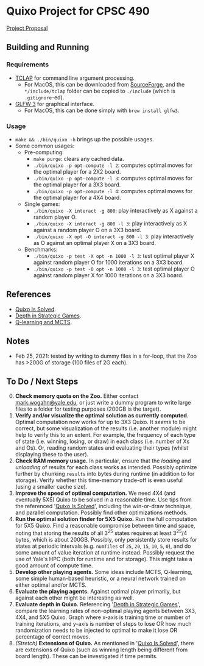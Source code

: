 # Quixo Project for CPSC 490

[Project Proposal](https://docs.google.com/document/d/1R93C6XVNl6pDwXdOTlAuGolf03njDcPjZosSgq-IqNI/edit#)

## Building and Running

### Requirements
- [TCLAP](http://tclap.sourceforge.net/manual.html) for command line argument processing.
  - For MacOS, this can be downloaded from [SourceForge](https://sourceforge.net/projects/tclap/files/), and the `*/include/tclap` folder can be copied to `./include` (which is `.gitignore`-ed).
- [GLFW 3](https://www.glfw.org/) for graphical interface.
  - For MacOS, this can be done simply with `brew install glfw3`.

### Usage
- `make && ./bin/quixo -h` brings up the possible usages.
- Some common usages:
  - Pre-computing:
    - `make purge`: clears any cached data.
    - `./bin/quixo -p opt-compute -l 2`: computes optimal moves for the optimal player for a 2X2 board.
    - `./bin/quixo -p opt-compute -l 3`: computes optimal moves for the optimal player for a 3X3 board.
    - `./bin/quixo -p opt-compute -l 4`: computes optimal moves for the optimal player for a 4X4 board.
  - Single games:
    - `./bin/quixo -X interact -g 800`: play interactively as X against a random player O.
    - `./bin/quixo -X interact -g 800 -l 3`: play interactively as X against a random player O on a 3X3 board.
    - `./bin/quixo -X opt -O interact -g 800 -l 3`: play interactively as O against an optimal player X on a 3X3 board.
  - Benchmarks:
    - `./bin/quixo -p test -X opt -n 1000 -l 3`: test optimal player X against random player O for 1000 iterations on a 3X3 board.
    - `./bin/quixo -p test -O opt -n 1000 -l 3`: test optimal player O against random player X for 1000 iterations on a 3X3 board.

## References
- [Quixo Is Solved](https://arxiv.org/abs/2007.15895).
- [Depth in Strategic Games](https://www.semanticscholar.org/paper/Depth-in-Strategic-Games-Lantz-Isaksen/4dedc67aa2191731bf8cf1822d42cea290e73073).
- [Q-learning and MCTS](https://towardsdatascience.com/deep-reinforcement-learning-and-monte-carlo-tree-search-with-connect-4-ba22a4713e7a).

## Notes
- Feb 25, 2021: tested by writing to dummy files in a for-loop, that the Zoo has >200G of storage (100 files of 2G each).

## To Do / Next Steps
0. **Check memory quota on the Zoo.** Either contact mark.wogahn@yale.edu, or just write a dummy program to write large files to a folder for testing purposes (200GB is the target).
1. **Verify and/or visualize the optimal solution as currently computed.** Optimal computation now works for up to 3X3 Quixo. It _seems_ to be correct, but some visualization of the results (i.e. another module) might help to verify this to an extent. For example, the frequency of each type of state (i.e. winning, losing, or draw) in each class (i.e. number of Xs and Os). Or, reading random states and evaluating their types (whilst displaying these to the user).
2. **Check RAM memory usage.** In particular, ensure that the _loading_ and _unloading_ of results for each class works as intended. Possibly optimize further by chunking `results` into bytes during runtime (in addition to for storage). Verify whether this time-memory trade-off is even useful (using a smaller cache size).
3. **Improve the speed of optimal computation.** We need 4X4 (and eventually 5X5) Quixo to be solved in a reasonable time. Use tips from the referenced '[Quixo Is Solved](https://arxiv.org/abs/2007.15895)', including the win-or-draw technique, and parallel computation. Possibly find other optimizations methods.
4. **Run the optimal solution finder for 5X5 Quixo.** Run the full computation for 5X5 Quixo. Find a reasonable compromise between time and space, noting that storing the results of all 3<sup>25</sup> states requires at least 3<sup>25</sup>/4 bytes, which is about 200GB. Possibly, only persistently store results for states at periodic intervals (e.g. `numTiles` of `25`, `20`, `15`, `10`, `5`, `0`), and do some amount of value iteration at runtime instead. Possibly request the use of Yale's HPC (both for runtime and for storage). This might take a good amount of compute time.
5. **Develop other playing agents.** Some ideas include MCTS, Q-learning, some simple human-based heuristic, or a neural network trained on either optimal and/or MCTS.
6. **Evaluate the playing agents.** Against optimal player primarily, but against each other might be interesting as well.
7. **Evaluate depth in Quixo.** Referencing '[Depth in Strategic Games](https://www.semanticscholar.org/paper/Depth-in-Strategic-Games-Lantz-Isaksen/4dedc67aa2191731bf8cf1822d42cea290e73073)', compare the learning rates of non-optimal playing agents between 3X3, 4X4, and 5X5 Quixo. Graph where x-axis is training time or number of training iterations, and y-axis is number of steps to lose OR how much randomization needs to be injected to optimal to make it lose OR percentage of correct moves.
8. _(Stretch)_ **Extensions of Quixo.** As mentioned in '[Quixo Is Solved](https://arxiv.org/abs/2007.15895)', there are extensions of Quixo (such as winning length being different from board length). These can be investigated if time permits.
